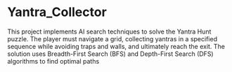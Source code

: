 # Yantra_Collector
This project implements AI search techniques to solve the Yantra Hunt puzzle. The player must navigate a grid, collecting yantras in a specified sequence while avoiding traps and walls, and ultimately reach the exit. The solution uses Breadth-First Search (BFS) and Depth-First Search (DFS) algorithms to find optimal paths
